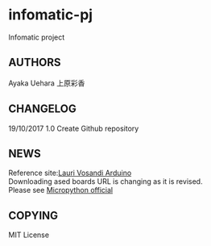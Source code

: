 # infomatic-pj
Infomatic project 

<h2>AUTHORS</h2>
    Ayaka Uehara 上原彩香

<h2>CHANGELOG</h1>
    19/10/2017 1.0 Create Github repository
	
<h2>NEWS</h2>
    Reference site:<a href="https://lauri.võsandi.com/2017/06/espressif.html" target="_blank">Lauri Vosandi Arduino</a><br>
    Downloading ased boards URL is changing as it is revised. <br>Please see <a href="http://micropython.org/" target="_blank">Micropython official</a>
<h2>COPYING</h2>
	MIT License

	
	
